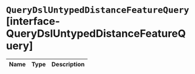 # `QueryDslUntypedDistanceFeatureQuery` [interface-QueryDslUntypedDistanceFeatureQuery]

| Name | Type | Description |
| - | - | - |
